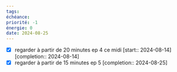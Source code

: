 ```yaml
---
tags: 
échéance: 
priorité: -1
énergie: 0
date: 2024-08-25
---
```

- [X] regarder à partir de 20 minutes ep 4 ce midi  [start:: 2024-08-14]  [completion:: 2024-08-14]
- [X] regarder à partir de 15 minutes ep 5  [completion:: 2024-08-25]